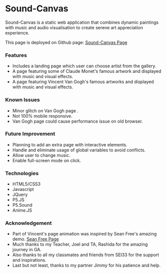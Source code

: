 # Sound-Canvas
Sound-Canvas is a static web application that combines dynamic paintings with music and audio visualisation to create serene art appreciation experience.

This page is deployed on Github page:
[Sound-Canvas Page](https://meowsoso.github.io/Sound-Canvas/)

### Features
- Includes a landing page which user can choose artist from the gallery.
- A page featuring some of Claude Monet's famous artwork and displayed with music and visual effects.
- A page featuring Vincent Van Gogh's famous artworks and displayed with music and visual effects.

### Known Issues
- Minor glitch on Van Gogh page .
- Not 100% mobile responsive.
- Van Gogh page could cause performance issue on old browser.

### Future Improvement
- Planning to add an extra page with interactive elements.
- Handle and eliminate usage of global variables to avoid conflicts.
- Allow user to change music. 
- Enable full-screen mode on click.

### Technologies
- HTML5/CSS3 
- Javascript
- JQuery
- P5.JS 
- P5.Sound
- Anime.JS

### Acknowledgement
- Part of Vincent's page animation was inspired by Sean Free's amazing demo. [Sean Free Page](https://github.com/SeanFree) 
- Much thanks to my Teacher, Joel and TA, Rashida for the amazing journey in GA. 
- Also thanks to all my classmates and friends from SEI33 for the support and inspirations. 
- Last but not least, thanks to my partner Jimmy for his patience and help. 
